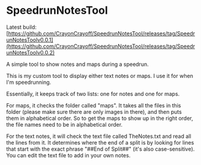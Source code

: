# SpeedrunNotesTool

Latest build: [https://github.com/CrayonCrayoff/SpeedrunNotesTool/releases/tag/SpeedrunNotesToolv0.0.1](https://github.com/CrayonCrayoff/SpeedrunNotesTool/releases/tag/SpeedrunNotesToolv0.0.2)

A simple tool to show notes and maps during a speedrun.

This is my custom tool to display either text notes or maps. I use it for when I'm speedrunning.

Essentially, it keeps track of two lists: one for notes and one for maps.

For maps, it checks the folder called "maps". It takes all the files in this folder (please make sure there are only images in there), and then puts them in alphabetical order. So to get the maps to show up in the right order, the file names need to be in alphabetical order.

For the text notes, it will check the text file called TheNotes.txt and read all the lines from it. It determines where the end of a split is by looking for lines that start with the exact phrase "##End of Split##" (it's also case-sensitive). You can edit the text file to add in your own notes.
